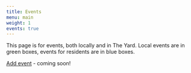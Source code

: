 ```yaml
---
title: Events
menu: main
weight: 1
events: true
---
```


This page is for events, both locally and in The Yard. Local events are in green boxes, events
for residents are in blue boxes.

[Add event](#) - coming soon!